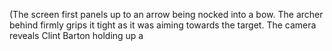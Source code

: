 (The screen first panels up to an arrow being nocked into a bow. The archer behind firmly grips it tight as it was aiming towards the target. The camera reveals Clint Barton holding up a